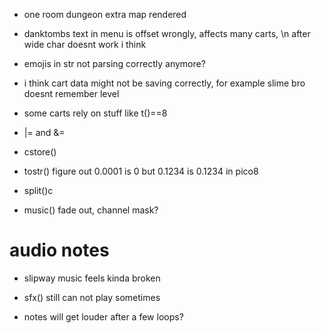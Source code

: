 * one room dungeon extra map rendered
* danktombs text in menu is offset wrongly, affects many carts, \n after wide char doesnt work i think
* emojis in str not parsing correctly anymore?
* i think cart data might not be saving correctly, for example slime bro doesnt remember level
* some carts rely on stuff like t()==8
* |= and &=

* cstore()
* tostr() figure out 0.0001 is 0 but 0.1234 is 0.1234 in pico8
* split()c
* music() fade out, channel mask?

# audio notes

* slipway music feels kinda broken
* sfx() still can not play sometimes

* notes will get louder after a few loops?